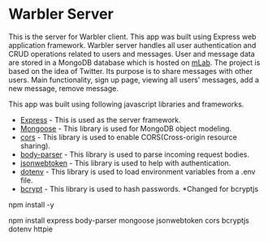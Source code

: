 # Warbler Server

This is the server for Warbler client. This app was built using Express web application framework. Warbler server handles all user
authentication and CRUD operations related to users and messages. User and message data are stored in a MongoDB database which is
hosted on [mLab](https://mlab.com/). The project is based on the idea of Twitter. Its purpose is to share messages with other users. Main functionality, sign up page, viewing all users' messages, add a new message, remove message.

This app was built using following javascript libraries and frameworks.

- [Express](https://expressjs.com/) - This is used as the server framework.
- [Mongoose](https://mongoosejs.com/) - This library is used for MongoDB object modeling.
- [cors](https://www.npmjs.com/package/cors) - This library is used to enable CORS(Cross-origin resource sharing).
- [body-parser](https://www.npmjs.com/package/body-parser) - This library is used to parse incoming request bodies.
- [jsonwebtoken](https://www.npmjs.com/package/jsonwebtoken) - This library is used to help with authentication.
- [dotenv](https://www.npmjs.com/package/dotenv) - This library is used to load environment variables from a .env file.
- [bcrypt](https://www.npmjs.com/package/bcrypt) - This library is used to hash passwords. \*Changed for bcryptjs

npm install -y

npm install express body-parser mongoose jsonwebtoken cors bcryptjs dotenv httpie
